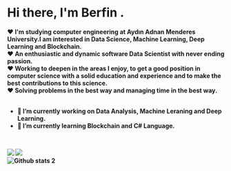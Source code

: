 <h1> Hi there, I'm <b> Berfin <b> . </h1>
<div size='20px'> ❤️ I'm studying computer engineering at Aydın Adnan Menderes University.I am interested in Data Science, Machine Learning, Deep Learning and Blockchain. </div>
<div size='20px'> ❤️ An enthusiastic and dynamic software Data Scientist with never ending passion.  </div>
<div size='20px'> ❤️ Working to deepen in the areas I enjoy, to get a good position in computer science with a solid education and experience and to make the best contributions to this science. </div> 
<div size='20px'> ❤️ Solving problems in the best way and managing time in the best way. </div>
</br>

- 🔭 I’m currently working on Data Analysis, Machine Leraning and Deep Learning. 
- 🌱 I’m currently learning Blockchain and C# Language.
</br>

[![](https://img.shields.io/badge/medium-%2312100E.svg?&style=for-the-badge&logo=medium&logoColor=white)](https://medium.com/@tekberfin)
[![](https://img.shields.io/badge/GlobalAIHub-%2312100E.svg?&style=for-the-badge&logo=globalaihub&logoColor=blue)](https://globalaihub.com/?ref=BerfinTek)
</br>
![Github stats 2](https://github-readme-stats.vercel.app/api?username=berfin-t&show_icons=true&theme=radical)
